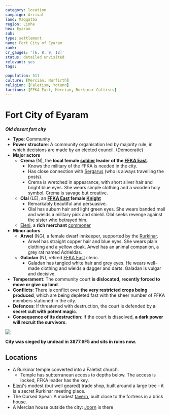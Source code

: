 ```yaml
---
category: location
campaign: Arrival
land: Maqqatba
region: Linhe
hex: Eyaram
sub: 
type: settlement
name: Fort City of Eyaram
rank: 
cr_gauges: '[6, 8, 9, 12]'
status: detailed unvisited
relevant: yes
tags: 

population: 511
culture: [Mercian, Nurfirth]
religion: [Faletism, Yotunn]
factions: [FFKA East, Mercian, Rurkinar Cultists]
---
```


# Fort City of Eyaram
***Old desert fort city***

- **Type**: Community
- **Power structure**: A community organisation led by majority rule, in which decisions are made by an elected council. (Democratic)
- **Major actors**
	- **Crema** (N), the **local female [soldier](https://open5e.com/monsters/soldier-a5e) leader of the [FFKA East](../factions/ffkaEast.md)**.
		- Knows the military of the FFKA is needed in the city.
		- Has close connection with [Sergarus](arrival/npcs/Sergarus.md) (who is always travelling the posts).
		- Crema is wretched in appearance, with short silver hair and bright blue eyes. She wears simple clothing and a wooden holy symbol. Crema is savage but creative.
	- **Olal** (LE), an **[FFKA East](../factions/ffkaEast.md) female [Knight](https://open5e.com/monsters/knight)**
		- Remarkably beautiful and persuasive.
		- Olal has auburn hair and light green eyes. She wears banded mail and wields a military pick and shield. Olal seeks revenge against the sister who betrayed him.
	- [Eleni](arrival/npcs/Eleni.md), a **rich merchant** [commoner](https://open5e.com/monsters/commoner)
- **Minor actors**
	- **Arwel** (NG), a female dwarf innkeeper, supported by the [Rurkinar](../factions/rurkinar.md).
		- Arwel has straight copper hair and blue eyes. She wears plain clothing and a yellow cloak. Arwel has an animal companion, a grey rat named Adrieldas.
	- **Galadan** (N), retired [FFKA East](../factions/ffkaEast.md) cleric.
		- Galadan has tangled white hair and grey eyes. He wears well-made clothing and wields a dagger and darts. Galadan is vulgar and decisive.
- **Temperament**: The community court **is dislocated, recently forced to move or give up land**.
- **Conflicts**: There is conflict over **the very restricted crops being produced**, which are being depleted fast with the sheer number of FFKA members stationed in the city.
- **Defences**: If threatened with destruction, the court is defended by **a secret cult with potent magic**.
- **Consequence of its destruction**: If the court is dissolved, **a dark power will recruit the survivors**.

![](https://i.imgur.com/I7U1JCC.png)

**City was sieged by undead in 3877.6F5 and sits in ruins now.**

## Locations

- A Rurkinar temple converted into a Faletist church.
	- Temple has subterranean access to depths below. The access is locked, FFKA leader has the key.
- [Eleni](arrival/npcs/Eleni.md)'s modest (but well geared) trade shop, built around a large tree - it is a secret Rurkinar meeting place.
- The Cursed Spear: A modest [tavern](https://donjon.bin.sh/fantasy/inn/), built close to the fortress in a brick house.
-  A Mercian house outside the city: [Joorn](arrival/npcs/Joorn.md) is there

